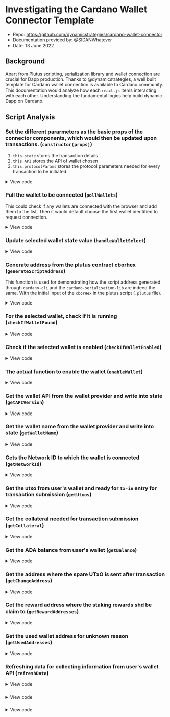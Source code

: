 # Investigating the Cardano Wallet Connector Template
* Repo: https://github.com/dynamicstrategies/cardano-wallet-connector
* Documentation provided by: @SIDANWhatever
* Date: 13 June 2022

## Background
Apart from Plutus scripting, serialization library and wallet connection are crucial for Dapp production. Thanks to @dynamicstrategies, a well built template for Cardano wallet connection is available to Cardano community. This documentation would analyze how each `react.js` items interacting with each other. Understanding the fundamental logics help build dynamic Dapp on Cardano.

## Script Analysis

### Set the different pararmeters as the basic props of the connector components, which would then be updated upon transactions. (`constructor(props)`)
1. `this.state` stores the transaction details
2. `this.API` stores the API of wallet chosen
3. `this.protocolParams` stores the protocol parameters needed for every transaction to be initiated.

<details>
  <summary>View code</summary>
  
```react.js
constructor(props)
{
    super(props);

    this.state = {
        selectedTabId: "1",
        whichWalletSelected: undefined,
        walletFound: false,
        walletIsEnabled: false,
        walletName: undefined,
        walletIcon: undefined,
        walletAPIVersion: undefined,
        wallets: [],

        networkId: undefined,
        Utxos: undefined,
        CollatUtxos: undefined,
        balance: undefined,
        changeAddress: undefined,
        rewardAddress: undefined,
        usedAddress: undefined,

        txBody: undefined,
        txBodyCborHex_unsigned: "",
        txBodyCborHex_signed: "",
        submittedTxHash: "",

        addressBech32SendADA: "addr_test1qrt7j04dtk4hfjq036r2nfewt59q8zpa69ax88utyr6es2ar72l7vd6evxct69wcje5cs25ze4qeshejy828h30zkydsu4yrmm",
        lovelaceToSend: 3000000,
        assetNameHex: "4c494645",
        assetPolicyIdHex: "ae02017105527c6c0c9840397a39cc5ca39fabe5b9998ba70fda5f2f",
        assetAmountToSend: 5,
        addressScriptBech32: "addr_test1wpnlxv2xv9a9ucvnvzqakwepzl9ltx7jzgm53av2e9ncv4sysemm8",
        datumStr: "12345678",
        plutusScriptCborHex: "4e4d01000033222220051200120011",
        transactionIdLocked: "",
        transactionIndxLocked: 0,
        lovelaceLocked: 3000000,
        manualFee: 900000,

    }

    this.API = undefined;

    this.protocolParams = {
        linearFee: {
            minFeeA: "44",
            minFeeB: "155381",
        },
        minUtxo: "34482",
        poolDeposit: "500000000",
        keyDeposit: "2000000",
        maxValSize: 5000,
        maxTxSize: 16384,
        priceMem: 0.0577,
        priceStep: 0.0000721,
        coinsPerUtxoWord: "34482",
    }

    this.pollWallets = this.pollWallets.bind(this);
}
```
</details>

### Pull the wallet to be connected (`pollWallets`)

This could check if any wallets are connected with the browser and add them to the list. Then it would default choose the first wallet identified to request connection.

<details>
  <summary>View code</summary>

```react.js
pollWallets = (count = 0) => {
    const wallets = [];
    for(const key in window.cardano) {
        if (window.cardano[key].enable && wallets.indexOf(key) === -1) {
            wallets.push(key);
        }
    }
    if (wallets.length === 0 && count < 3) {
        setTimeout(() => {
            this.pollWallets(count + 1);
        }, 1000);
        return;
    }
    this.setState({
        wallets,
        whichWalletSelected: wallets[0]
    }, () => {
        this.refreshData()
    });
}
```

</details>
  
### Update selected wallet state value (`handleWalletSelect`)
  

<details>
  <summary>View code</summary>

  ```react.js
  handleWalletSelect = (obj) => {
    const whichWalletSelected = obj.target.value;
    this.setState({ whichWalletSelected }, () => {
      this.refreshData();
    });
  };
  ```
</details>
  
### Generate address from the plutus contract cborhex (`generateScriptAddress`)

This function is used for demonstrating how the script address generated through `cardano-cli` and the `cardano-serialisation-lib` are indeed the same. With the initial input of the `cborHex` in the plutus script (`.plutus` file).
  
<details>
  <summary>View code</summary>
  
  ```react.js
  generateScriptAddress = () => {

    const script = PlutusScript.from_bytes(
      Buffer.from(this.state.plutusScriptCborHex, "hex")
    );
    const blake2bhash = blake.blake2b(script.to_bytes(), 0, 28);
    const scripthash = ScriptHash.from_bytes(Buffer.from(blake2bhash, "hex"));

    const cred = StakeCredential.from_scripthash(scripthash);
    const networkId = NetworkInfo.testnet().network_id();
    const baseAddr = EnterpriseAddress.new(networkId, cred);
    const addr = baseAddr.to_address();
    const addrBech32 = addr.to_bech32();
  };
  ```
</details>

### For the selected wallet, check if it is running (`checkIfWalletFound`)
<details>
  <summary>View code</summary>

  ```react.js
  checkIfWalletFound = () => {
    const walletKey = this.state.whichWalletSelected;
    const walletFound = !!window?.cardano?.[walletKey];
    this.setState({ walletFound });
    return walletFound;
  };
  ```  

</details>
  

### Check if the selected wallet is enabled (`checkIfWalletEnabled`)
<details>
  <summary>View code</summary>

```react.js
checkIfWalletEnabled = async () => {
  let walletIsEnabled = false;

  try {
    const walletName = this.state.whichWalletSelected;
    walletIsEnabled = await window.cardano[walletName].isEnabled();
  } catch (err) {
    console.log(err);
  }
  this.setState({ walletIsEnabled });

  return walletIsEnabled;
};
```
  
</details>
  
### The actual function to enable the wallet (`enableWallet`)
<details>
  <summary>View code</summary>

```react.js
enableWallet = async () => {
  const walletKey = this.state.whichWalletSelected;
  try {
    this.API = await window.cardano[walletKey].enable();
  } catch (err) {
    console.log(err);
  }
  return this.checkIfWalletEnabled();
};
```
</details>
  
### Get the wallet API from the wallet provider and write into state (`getAPIVersion`)
<details>
  <summary>View code</summary>

  ```react.js
  getAPIVersion = () => {
    const walletKey = this.state.whichWalletSelected;
    const walletAPIVersion = window?.cardano?.[walletKey].apiVersion;
    this.setState({ walletAPIVersion });
    return walletAPIVersion;
  };
  ```
</details>

### Get the wallet name from the wallet provider and write into state (`getWalletName`)
<details>
  <summary>View code</summary>

  ```react.js
  getWalletName = () => {
    const walletKey = this.state.whichWalletSelected;
    const walletName = window?.cardano?.[walletKey].name;
    this.setState({ walletName });
    return walletName;
  };
  ```
  
</details>

### Gets the Network ID to which the wallet is connected (`getNetworkId`)
  
<details>
  <summary>View code</summary>

  ```react.js
  getNetworkId = async () => {
    try {
      const networkId = await this.API.getNetworkId();
      this.setState({ networkId });
    } catch (err) {
      console.log(err);
    }
  };
  ```
  
</details>

### Get the utxo from user's wallet and ready for `tx-in` entry for transaction submission (`getUtxos`)
  
<details>
  <summary>View code</summary>

  ```react.js
  getUtxos = async () => {
    let Utxos = [];

    try {
      const rawUtxos = await this.API.getUtxos();

      for (const rawUtxo of rawUtxos) {
        const utxo = TransactionUnspentOutput.from_bytes(
          Buffer.from(rawUtxo, "hex")
        );
        const input = utxo.input();
        const txid = Buffer.from(
          input.transaction_id().to_bytes(),
          "utf8"
        ).toString("hex");
        const txindx = input.index();
        const output = utxo.output();
        const amount = output.amount().coin().to_str(); // ADA amount in lovelace
        const multiasset = output.amount().multiasset();
        let multiAssetStr = "";

        if (multiasset) {
          const keys = multiasset.keys(); // policy Ids of thee multiasset
          const N = keys.len();
          // console.log(`${N} Multiassets in the UTXO`)

          for (let i = 0; i < N; i++) {
            const policyId = keys.get(i);
            const policyIdHex = Buffer.from(
              policyId.to_bytes(),
              "utf8"
            ).toString("hex");
            // console.log(`policyId: ${policyIdHex}`)
            const assets = multiasset.get(policyId);
            const assetNames = assets.keys();
            const K = assetNames.len();
            // console.log(`${K} Assets in the Multiasset`)

            for (let j = 0; j < K; j++) {
              const assetName = assetNames.get(j);
              const assetNameString = Buffer.from(
                assetName.name(),
                "utf8"
              ).toString();
              const assetNameHex = Buffer.from(
                assetName.name(),
                "utf8"
              ).toString("hex");
              const multiassetAmt = multiasset.get_asset(policyId, assetName);
              multiAssetStr += `+ ${multiassetAmt.to_str()} + ${policyIdHex}.${assetNameHex} (${assetNameString})`;
              // console.log(assetNameString)
              // console.log(`Asset Name: ${assetNameHex}`)
            }
          }
        }

        const obj = {
          txid: txid,
          txindx: txindx,
          amount: amount,
          str: `${txid} #${txindx} = ${amount}`,
          multiAssetStr: multiAssetStr,
          TransactionUnspentOutput: utxo,
        };
        Utxos.push(obj);
        // console.log(`utxo: ${str}`)
      }
      this.setState({ Utxos });
    } catch (err) {
      console.log(err);
    }
  };
  ```
  
</details>
  
### Get the collateral needed for transaction submission (`getCollateral`)
  
<details>
  <summary>View code</summary>

  ```react.js
  getCollateral = async () => {
    let CollatUtxos = [];

    try {
      let collateral = [];

      const wallet = this.state.whichWalletSelected;
      if (wallet === "nami") {
        collateral = await this.API.experimental.getCollateral();
      } else {
        collateral = await this.API.getCollateral();
      }

      for (const x of collateral) {
        const utxo = TransactionUnspentOutput.from_bytes(Buffer.from(x, "hex"));
        CollatUtxos.push(utxo);
        // console.log(utxo)
      }
      this.setState({ CollatUtxos });
    } catch (err) {
      console.log(err);
    }
  };
  ```
  
</details>

### Get the ADA balance from user's wallet (`getBalance`)
  
<details>
  <summary>View code</summary>

  ```react.js
  getBalance = async () => {
    try {
      const balanceCBORHex = await this.API.getBalance();

      const balance = Value.from_bytes(Buffer.from(balanceCBORHex, "hex"))
        .coin()
        .to_str();
      this.setState({ balance });
    } catch (err) {
      console.log(err);
    }
  };
  ```
  
</details>

### Get the address where the spare UTxO is sent after transaction (`getChangeAddress`)
  
<details>
  <summary>View code</summary>

  ```react.js
  getChangeAddress = async () => {
    try {
      const raw = await this.API.getChangeAddress();
      const changeAddress = Address.from_bytes(
        Buffer.from(raw, "hex")
      ).to_bech32();
      this.setState({ changeAddress });
    } catch (err) {
      console.log(err);
    }
  };
  ```
  
</details>
  
### Get the reward address where the staking rewards shd be claim to (`getRewardAddresses`)
  
<details>
  <summary>View code</summary>

  ```react.js
  getRewardAddresses = async () => {
    try {
      const raw = await this.API.getRewardAddresses();
      const rawFirst = raw[0];
      const rewardAddress = Address.from_bytes(
        Buffer.from(rawFirst, "hex")
      ).to_bech32();
      // console.log(rewardAddress)
      this.setState({ rewardAddress });
    } catch (err) {
      console.log(err);
    }
  };
  ```
  
</details>
  
### Get the used wallet address for unknown reason (`getUsedAddresses`)
  
<details>
  <summary>View code</summary>

  ```react.js
  getUsedAddresses = async () => {
    try {
      const raw = await this.API.getUsedAddresses();
      const rawFirst = raw[0];
      const usedAddress = Address.from_bytes(
        Buffer.from(rawFirst, "hex")
      ).to_bech32();
      // console.log(rewardAddress)
      this.setState({ usedAddress });
    } catch (err) {
      console.log(err);
    }
  };
  ```
  
</details>
  
### Refreshing data for collecting information from user's wallet API (`refreshData`)
  
<details>
  <summary>View code</summary>

  ```react.js
  refreshData = async () => {
    this.generateScriptAddress();

    try {
      const walletFound = this.checkIfWalletFound();
      if (walletFound) {
        await this.getAPIVersion();
        await this.getWalletName();
        const walletEnabled = await this.enableWallet();
        if (walletEnabled) {
          await this.getNetworkId();
          await this.getUtxos();
          await this.getCollateral();
          await this.getBalance();
          await this.getChangeAddress();
          await this.getRewardAddresses();
          await this.getUsedAddresses();
        } else {
          await this.setState({
            Utxos: null,
            CollatUtxos: null,
            balance: null,
            changeAddress: null,
            rewardAddress: null,
            usedAddress: null,

            txBody: null,
            txBodyCborHex_unsigned: "",
            txBodyCborHex_signed: "",
            submittedTxHash: "",
          });
        }
      } else {
        await this.setState({
          walletIsEnabled: false,

          Utxos: null,
          CollatUtxos: null,
          balance: null,
          changeAddress: null,
          rewardAddress: null,
          usedAddress: null,

          txBody: null,
          txBodyCborHex_unsigned: "",
          txBodyCborHex_signed: "",
          submittedTxHash: "",
        });
      }
    } catch (err) {
      console.log(err);
    }
  };
  ```
  
</details>

###
  
<details>
  <summary>View code</summary>

  ```react.js
  
  ```
  
</details>
  
###
  
<details>
  <summary>View code</summary>

  ```react.js
  
  ```
  
</details>
